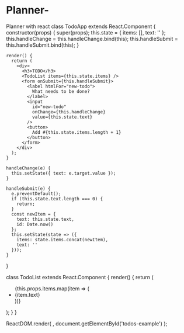 # Planner-
Planner with react
class TodoApp extends React.Component {
    constructor(props) {
      super(props);
      this.state = { items: [], text: '' };
      this.handleChange = this.handleChange.bind(this);
      this.handleSubmit = this.handleSubmit.bind(this);
    }
  
    render() {
      return (
        <div>
          <h3>TODO</h3>
          <TodoList items={this.state.items} />
          <form onSubmit={this.handleSubmit}>
            <label htmlFor="new-todo">
              What needs to be done?
            </label>
            <input
              id="new-todo"
              onChange={this.handleChange}
              value={this.state.text}
            />
            <button>
              Add #{this.state.items.length + 1}
            </button>
          </form>
        </div>
      );
    }
  
    handleChange(e) {
      this.setState({ text: e.target.value });
    }
  
    handleSubmit(e) {
      e.preventDefault();
      if (this.state.text.length === 0) {
        return;
      }
      const newItem = {
        text: this.state.text,
        id: Date.now()
      };
      this.setState(state => ({
        items: state.items.concat(newItem),
        text: ''
      }));
    }
  }
  
  class TodoList extends React.Component {
    render() {
      return (
        <ul>
          {this.props.items.map(item => (
            <li key={item.id}>{item.text}</li>
          ))}
        </ul>
      );
    }
  }
  
  ReactDOM.render(
    <TodoApp />,
    document.getElementById('todos-example')
  );
